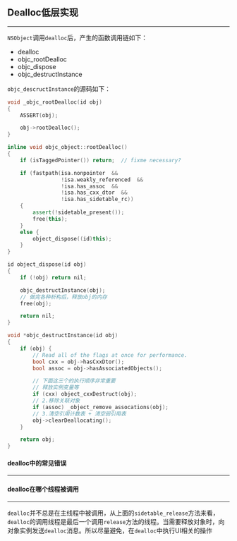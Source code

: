 ## Dealloc低层实现

------

`NSObject`调用`dealloc`后，产生的函数调用链如下：

- dealloc
- objc_rootDealloc
- objc_dispose
- objc_destructInstance

`objc_descructInstance`的源码如下：

```c++
void _objc_rootDealloc(id obj)
{
    ASSERT(obj);

    obj->rootDealloc();
}

inline void objc_object::rootDealloc()
{
    if (isTaggedPointer()) return;  // fixme necessary?

    if (fastpath(isa.nonpointer  &&  
                 !isa.weakly_referenced  &&  
                 !isa.has_assoc  &&  
                 !isa.has_cxx_dtor  &&  
                 !isa.has_sidetable_rc))
    {
        assert(!sidetable_present());
        free(this);
    } 
    else {
        object_dispose((id)this);
    }
}

id object_dispose(id obj)
{
    if (!obj) return nil;

    objc_destructInstance(obj);
    // 做完各种析构后，释放obj的内存
    free(obj);

    return nil;
}

void *objc_destructInstance(id obj) 
{
    if (obj) {
        // Read all of the flags at once for performance.
        bool cxx = obj->hasCxxDtor();
        bool assoc = obj->hasAssociatedObjects();

        // 下面这三个的执行顺序非常重要
        // 释放实例变量等
        if (cxx) object_cxxDestruct(obj);
        // 2.移除关联对象
        if (assoc) _object_remove_assocations(obj);
        // 3.清空引用计数表 + 清空弱引用表
        obj->clearDeallocating();
    }

    return obj;
}
```





#### dealloc中的常见错误

--------







#### dealloc在哪个线程被调用

---------

`dealloc`并不总是在主线程中被调用，从上面的`sidetable_release`方法来看，`dealloc`的调用线程是最后一个调用`release`方法的线程。当需要释放对象时，向对象实例发送`dealloc`消息。所以尽量避免，在`dealloc`中执行UI相关的操作













